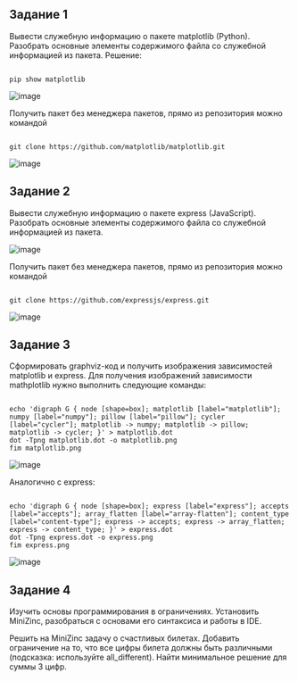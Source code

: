 ## Задание 1
Вывести служебную информацию о пакете matplotlib (Python). Разобрать основные элементы содержимого файла со служебной информацией из пакета.
Решение:

```

pip show matplotlib
```
![image](https://github.com/user-attachments/assets/bd5ca990-e575-418c-be55-a67a32ed235f)

Получить пакет без менеджера пакетов, прямо из репозитория можно командой

```

git clone https://github.com/matplotlib/matplotlib.git
```
![image](https://github.com/user-attachments/assets/3e6f7528-33b6-4d56-b266-f53d066ef1c9)

## Задание 2
Вывести служебную информацию о пакете express (JavaScript). Разобрать основные элементы содержимого файла со служебной информацией из пакета. 

![image](https://github.com/user-attachments/assets/d2ebed70-25a7-4b1b-b4d8-4493fc4fd164)

Получить пакет без менеджера пакетов, прямо из репозитория можно командой
```

git clone https://github.com/expressjs/express.git
```
![image](https://github.com/user-attachments/assets/12162537-b45a-40fa-a2df-2062f7ced0dc)


## Задание 3
Сформировать graphviz-код и получить изображения зависимостей matplotlib и express.
Для получения изображений зависимости mathplotlib нужно выполнить следующие команды:
```

echo 'digraph G { node [shape=box]; matplotlib [label="matplotlib"]; numpy [label="numpy"]; pillow [label="pillow"]; cycler [label="cycler"]; matplotlib -> numpy; matplotlib -> pillow; matplotlib -> cycler; }' > matplotlib.dot
dot -Tpng matplotlib.dot -o matplotlib.png
fim matplotlib.png
```
![image](https://github.com/user-attachments/assets/634004f4-8c8f-447c-97b6-972bf5be8e1a)

Аналогично с express:
```

echo 'digraph G { node [shape=box]; express [label="express"]; accepts [label="accepts"]; array_flatten [label="array-flatten"]; content_type [label="content-type"]; express -> accepts; express -> array_flatten; express -> content_type; }' > express.dot
dot -Tpng express.dot -o express.png
fim express.png
```
![image](https://github.com/user-attachments/assets/d110b553-50b4-4554-ba6d-317e9939219e)

## Задание 4
Изучить основы программирования в ограничениях. Установить MiniZinc, разобраться с основами его синтаксиса и работы в IDE.

Решить на MiniZinc задачу о счастливых билетах. Добавить ограничение на то, что все цифры билета должны быть различными (подсказка: используйте all_different). Найти минимальное решение для суммы 3 цифр.

